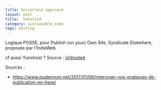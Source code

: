 ```yaml
---
title: Serverless approach
layout: post
title:  Unhosted
category: sustainable_code
tags: hosting
---
```




Logique POSSE, pour Publish (on your) Own Site, Syndicate Elsewhere, proposée par l’IndieWeb.

cf aussi Yunohost ?
Source : [Unhosted][source]

Sources :
- https://www.quaternum.net/2017/01/06/interroger-nos-pratiques-de-publication-en-ligne/


[source]: https://unhosted.org/getting-started/
